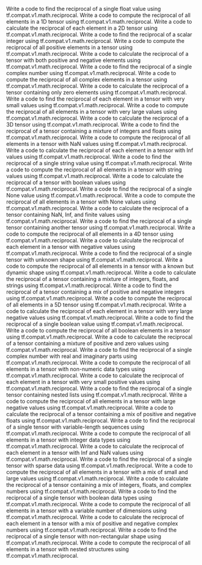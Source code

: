 Write a code to find the reciprocal of a single float value using tf.compat.v1.math.reciprocal.
Write a code to compute the reciprocal of all elements in a 1D tensor using tf.compat.v1.math.reciprocal.
Write a code to calculate the reciprocal of each element in a 2D tensor using tf.compat.v1.math.reciprocal.
Write a code to find the reciprocal of a scalar integer using tf.compat.v1.math.reciprocal.
Write a code to compute the reciprocal of all positive elements in a tensor using tf.compat.v1.math.reciprocal.
Write a code to calculate the reciprocal of a tensor with both positive and negative elements using tf.compat.v1.math.reciprocal.
Write a code to find the reciprocal of a single complex number using tf.compat.v1.math.reciprocal.
Write a code to compute the reciprocal of all complex elements in a tensor using tf.compat.v1.math.reciprocal.
Write a code to calculate the reciprocal of a tensor containing only zero elements using tf.compat.v1.math.reciprocal.
Write a code to find the reciprocal of each element in a tensor with very small values using tf.compat.v1.math.reciprocal.
Write a code to compute the reciprocal of all elements in a tensor with very large values using tf.compat.v1.math.reciprocal.
Write a code to calculate the reciprocal of a 3D tensor using tf.compat.v1.math.reciprocal.
Write a code to find the reciprocal of a tensor containing a mixture of integers and floats using tf.compat.v1.math.reciprocal.
Write a code to compute the reciprocal of all elements in a tensor with NaN values using tf.compat.v1.math.reciprocal.
Write a code to calculate the reciprocal of each element in a tensor with Inf values using tf.compat.v1.math.reciprocal.
Write a code to find the reciprocal of a single string value using tf.compat.v1.math.reciprocal.
Write a code to compute the reciprocal of all elements in a tensor with string values using tf.compat.v1.math.reciprocal.
Write a code to calculate the reciprocal of a tensor with boolean values using tf.compat.v1.math.reciprocal.
Write a code to find the reciprocal of a single None value using tf.compat.v1.math.reciprocal.
Write a code to compute the reciprocal of all elements in a tensor with None values using tf.compat.v1.math.reciprocal.
Write a code to calculate the reciprocal of a tensor containing NaN, Inf, and finite values using tf.compat.v1.math.reciprocal.
Write a code to find the reciprocal of a single tensor containing another tensor using tf.compat.v1.math.reciprocal.
Write a code to compute the reciprocal of all elements in a 4D tensor using tf.compat.v1.math.reciprocal.
Write a code to calculate the reciprocal of each element in a tensor with negative values using tf.compat.v1.math.reciprocal.
Write a code to find the reciprocal of a single tensor with unknown shape using tf.compat.v1.math.reciprocal.
Write a code to compute the reciprocal of all elements in a tensor with a known but dynamic shape using tf.compat.v1.math.reciprocal.
Write a code to calculate the reciprocal of a tensor containing a mixture of integers, floats, and strings using tf.compat.v1.math.reciprocal.
Write a code to find the reciprocal of a tensor containing a mix of positive and negative integers using tf.compat.v1.math.reciprocal.
Write a code to compute the reciprocal of all elements in a 5D tensor using tf.compat.v1.math.reciprocal.
Write a code to calculate the reciprocal of each element in a tensor with very large negative values using tf.compat.v1.math.reciprocal.
Write a code to find the reciprocal of a single boolean value using tf.compat.v1.math.reciprocal.
Write a code to compute the reciprocal of all boolean elements in a tensor using tf.compat.v1.math.reciprocal.
Write a code to calculate the reciprocal of a tensor containing a mixture of positive and zero values using tf.compat.v1.math.reciprocal.
Write a code to find the reciprocal of a single complex number with real and imaginary parts using tf.compat.v1.math.reciprocal.
Write a code to compute the reciprocal of all elements in a tensor with non-numeric data types using tf.compat.v1.math.reciprocal.
Write a code to calculate the reciprocal of each element in a tensor with very small positive values using tf.compat.v1.math.reciprocal.
Write a code to find the reciprocal of a single tensor containing nested lists using tf.compat.v1.math.reciprocal.
Write a code to compute the reciprocal of all elements in a tensor with large negative values using tf.compat.v1.math.reciprocal.
Write a code to calculate the reciprocal of a tensor containing a mix of positive and negative floats using tf.compat.v1.math.reciprocal.
Write a code to find the reciprocal of a single tensor with variable-length sequences using tf.compat.v1.math.reciprocal.
Write a code to compute the reciprocal of all elements in a tensor with integer data types using tf.compat.v1.math.reciprocal.
Write a code to calculate the reciprocal of each element in a tensor with Inf and NaN values using tf.compat.v1.math.reciprocal.
Write a code to find the reciprocal of a single tensor with sparse data using tf.compat.v1.math.reciprocal.
Write a code to compute the reciprocal of all elements in a tensor with a mix of small and large values using tf.compat.v1.math.reciprocal.
Write a code to calculate the reciprocal of a tensor containing a mix of integers, floats, and complex numbers using tf.compat.v1.math.reciprocal.
Write a code to find the reciprocal of a single tensor with boolean data types using tf.compat.v1.math.reciprocal.
Write a code to compute the reciprocal of all elements in a tensor with a variable number of dimensions using tf.compat.v1.math.reciprocal.
Write a code to calculate the reciprocal of each element in a tensor with a mix of positive and negative complex numbers using tf.compat.v1.math.reciprocal.
Write a code to find the reciprocal of a single tensor with non-rectangular shape using tf.compat.v1.math.reciprocal.
Write a code to compute the reciprocal of all elements in a tensor with nested structures using tf.compat.v1.math.reciprocal.